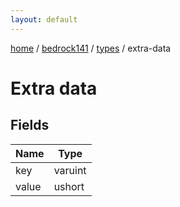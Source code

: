 ```yaml
---
layout: default
---
```


[home](/)  /  [bedrock141](/protocol/bedrock141)  /  [types](/protocol/bedrock141/types)  /  extra-data

# Extra data

## Fields

Name | Type
---|---
key | varuint
value | ushort
